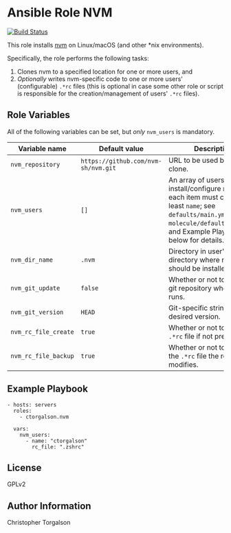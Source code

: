 # Ansible Role NVM

[![Build Status](https://travis-ci.com/ctorgalson/ansible-role-nvm.svg?branch=master)](https://travis-ci.com/ctorgalson/ansible-role-nvm)

This role installs [nvm](https://github.com/nvm-sh/nvm) on Linux/macOS (and other \*nix environments).

Specifically, the role performs the following tasks:

1. Clones nvm to a specified location for one or more users, and
2. _Optionally_ writes nvm-specific code to one or more users' (configurable) `.*rc` files (this is optional in case some other role or script is responsible for the creation/management of users' `.*rc` files).

## Role Variables

All of the following variables can be set, but _only_ `nvm_users` is
mandatory.

| Variable name | Default value | Description |
|---------------|---------------|-------------|
| `nvm_repository`     | `https://github.com/nvm-sh/nvm.git` | URL to be used by git clone. |
| `nvm_users`          | `[]`   | An array of users to install/configure nvm for. each item must contain at least `name`; see `defaults/main.yml`, `molecule/default/playbook`, and Example Playbook below for details. |
| `nvm_dir_name`       | `.nvm` | Directory in user's home directory where nvm should be installed. |
| `nvm_git_update`     | `false`| Whether or not to update git repository when role runs. |
| `nvm_git_version`    | `HEAD` | Git-specific string for desired version. |
| `nvm_rc_file_create` | `true` | Whether or not to create an `.*rc` file if not present. |
| `nvm_rc_file_backup` | `true` | Whether or not to backup the `.*rc` file the role modifies. |

## Example Playbook

    - hosts: servers
      roles:
        - ctorgalson.nvm

      vars:
        nvm_users:
          - name: "ctorgalson"
            rc_file: ".zshrc"

## License

GPLv2

## Author Information

Christopher Torgalson
